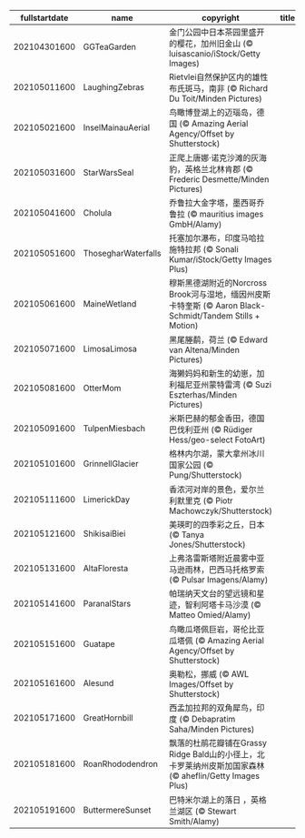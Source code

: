 |fullstartdate|name|copyright|title|image|
|--|--|--|--|--|
202104301600|GGTeaGarden|金门公园中日本茶园里盛开的樱花，加州旧金山  (© luisascanio/iStock/Getty Images)||![](/zh-CN/2021/05/202104301600GGTeaGarden.jpg)|
202105011600|LaughingZebras|Rietvlei自然保护区内的雄性布氏斑马，南非 (© Richard Du Toit/Minden Pictures)||![](/zh-CN/2021/05/202105011600LaughingZebras.jpg)|
202105021600|InselMainauAerial|鸟瞰博登湖上的迈瑙岛，德国 (© Amazing Aerial Agency/Offset by Shutterstock)||![](/zh-CN/2021/05/202105021600InselMainauAerial.jpg)|
202105031600|StarWarsSeal|正爬上唐娜·诺克沙滩的灰海豹，英格兰北林肯郡 (© Frederic Desmette/Minden Pictures)||![](/zh-CN/2021/05/202105031600StarWarsSeal.jpg)|
202105041600|Cholula|乔鲁拉大金字塔，墨西哥乔鲁拉 (© mauritius images GmbH/Alamy)||![](/zh-CN/2021/05/202105041600Cholula.jpg)|
202105051600|ThosegharWaterfalls|托塞加尔瀑布，印度马哈拉施特拉邦 (© Sonali Kumar/iStock/Getty Images Plus)||![](/zh-CN/2021/05/202105051600ThosegharWaterfalls.jpg)|
202105061600|MaineWetland|穆斯黑德湖附近的Norcross Brook河与湿地，缅因州皮斯卡特奎斯 (© Aaron Black-Schmidt/Tandem Stills + Motion)||![](/zh-CN/2021/05/202105061600MaineWetland.jpg)|
202105071600|LimosaLimosa|黑尾塍鹬，荷兰 (© Edward van Altena/Minden Pictures)||![](/zh-CN/2021/05/202105071600LimosaLimosa.jpg)|
202105081600|OtterMom|海獭妈妈和新生的幼崽，加利福尼亚州蒙特雷湾 (© Suzi Eszterhas/Minden Pictures)||![](/zh-CN/2021/05/202105081600OtterMom.jpg)|
202105091600|TulpenMiesbach|米斯巴赫的郁金香田，德国巴伐利亚州 (© Rüdiger Hess/geo-select FotoArt)||![](/zh-CN/2021/05/202105091600TulpenMiesbach.jpg)|
202105101600|GrinnellGlacier|格林内尔湖，蒙大拿州冰川国家公园 (© Pung/Shutterstock)||![](/zh-CN/2021/05/202105101600GrinnellGlacier.jpg)|
202105111600|LimerickDay|香浓河对岸的景色，爱尔兰利默里克 (© Piotr Machowczyk/Shutterstock)||![](/zh-CN/2021/05/202105111600LimerickDay.jpg)|
202105121600|ShikisaiBiei|美瑛町的四季彩之丘，日本 (© Tanya Jones/Shutterstock)||![](/zh-CN/2021/05/202105121600ShikisaiBiei.jpg)|
202105131600|AltaFloresta|上弗洛雷斯塔附近晨雾中亚马逊雨林，巴西马托格罗索 (© Pulsar Imagens/Alamy)||![](/zh-CN/2021/05/202105131600AltaFloresta.jpg)|
202105141600|ParanalStars|帕瑞纳天文台的望远镜和星迹，智利阿塔卡马沙漠 (© Matteo Omied/Alamy)||![](/zh-CN/2021/05/202105141600ParanalStars.jpg)|
202105151600|Guatape|鸟瞰瓜塔佩巨岩，哥伦比亚瓜塔佩 (© Amazing Aerial Agency/Offset by Shutterstock)||![](/zh-CN/2021/05/202105151600Guatape.jpg)|
202105161600|Alesund|奥勒松，挪威 (© AWL Images/Offset by Shutterstock)||![](/zh-CN/2021/05/202105161600Alesund.jpg)|
202105171600|GreatHornbill|西孟加拉邦的双角犀鸟，印度 (© Debapratim Saha/Minden Pictures)||![](/zh-CN/2021/05/202105171600GreatHornbill.jpg)|
202105181600|RoanRhododendron|飘落的杜鹃花瓣铺在Grassy Ridge Bald山的小径上，北卡罗莱纳州皮斯加国家森林 (© aheflin/Getty Images Plus)||![](/zh-CN/2021/05/202105181600RoanRhododendron.jpg)|
202105191600|ButtermereSunset|巴特米尔湖上的落日 ，英格兰湖区 (© Stewart Smith/Alamy)||![](/zh-CN/2021/05/202105191600ButtermereSunset.jpg)|
